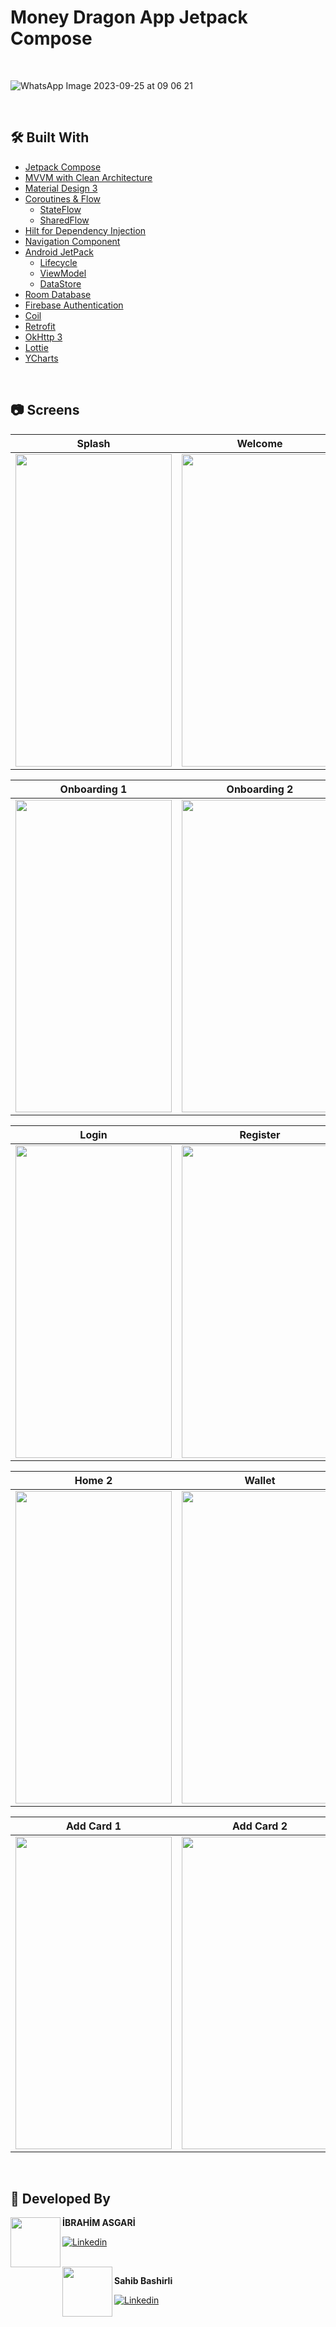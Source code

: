 # Money Dragon App Jetpack Compose

</br>

![WhatsApp Image 2023-09-25 at 09 06 21](https://github.com/Software-Village/moneyDragon/assets/79416442/f08e9b0f-54a2-4a01-898c-940734e4e77b)

</br>

## 🛠 Built With
- [Jetpack Compose](https://developer.android.com/jetpack/compose)
- [MVVM with Clean Architecture](https://www.toptal.com/android/android-apps-mvvm-with-clean-architecture) 
- [Material Design 3](https://m3.material.io/)
- [Coroutines & Flow](https://developer.android.com/kotlin/flow)
    - [StateFlow](https://developer.android.com/kotlin/flow/stateflow-and-sharedflow?hl=tr)
    - [SharedFlow](https://developer.android.com/kotlin/flow/stateflow-and-sharedflow?hl=tr)
- [Hilt for Dependency Injection](https://developer.android.com/training/dependency-injection/hilt-android)
- [Navigation Component](https://developer.android.com/guide/navigation/navigation-getting-started)
- [Android JetPack](https://developer.android.com/jetpack)
    - [Lifecycle](https://developer.android.com/topic/libraries/architecture/lifecycle)
    - [ViewModel](https://developer.android.com/topic/libraries/architecture/viewmodel)
    - [DataStore](https://developer.android.com/jetpack/androidx/releases/datastore)
- [Room Database](https://developer.android.com/training/data-storage/room)
- [Firebase Authentication](https://firebase.google.com/docs/auth)
- [Coil](https://coil-kt.github.io/coil/)
- [Retrofit](https://square.github.io/retrofit)
- [OkHttp 3](https://square.github.io/okhttp/)
- [Lottie](https://github.com/LottieFiles/lottie-android)
- [YCharts](https://github.com/yml-org/YCharts)

</br>

## 📷 Screens

| Splash | Welcome | Create User |
| ------ | ---- | ------ |
|<img src="https://github.com/Software-Village/moneyDragon/assets/79416442/0076cee6-8f5f-45d1-bf88-2c80e687fcbd" width="250" height="500"/>|<img src="https://github.com/Software-Village/moneyDragon/assets/79416442/438d1d54-b91f-4072-9e95-35dda8f3458e" width="250" height="500"/>|<img src="https://github.com/Software-Village/moneyDragon/assets/79416442/25e0a5bc-045c-4915-9e0c-6a599a8cdb2a" width="250" height="500"/>|

| Onboarding 1 | Onboarding 2 | Onboarding 2 |
| ------ | ---- | ------ |
|<img src="https://github.com/Software-Village/moneyDragon/assets/79416442/4f668a59-4c38-44fb-bd7e-58d6dca6c6dd" width="250" height="500"/>|<img src="https://github.com/Software-Village/moneyDragon/assets/79416442/b02482ca-8ccb-45ea-a708-4c0beb3c9fb6" width="250" height="500"/>|<img src="https://github.com/Software-Village/moneyDragon/assets/79416442/aff961c7-6ecf-46df-8036-d68a2b7e41d4" width="250" height="500"/>|

| Login | Register | Home 1 |
| ------ | ---- | ------ |
|<img src="https://github.com/Software-Village/moneyDragon/assets/79416442/3ffe887b-3e88-4154-90ad-743ad7738a13" width="250" height="500"/>|<img src="https://github.com/Software-Village/moneyDragon/assets/79416442/93d88288-ff3a-480a-84b5-9a711595bab8" width="250" height="500"/>|<img src="https://github.com/Software-Village/moneyDragon/assets/79416442/e434905f-f29d-4541-af9f-e661ed94a675" width="250" height="500"/>|

| Home 2 | Wallet | Chart |
| ------ | ---- | ------ |
|<img src="https://github.com/Software-Village/moneyDragon/assets/79416442/c61c5ad2-3468-4fa6-9bee-3a7fa793f246" width="250" height="500"/>|<img src="https://github.com/Software-Village/moneyDragon/assets/79416442/65c78dd7-c457-406d-8ab0-5f59af076ad9" width="250" height="500"/>|<img src="https://github.com/Software-Village/moneyDragon/assets/79416442/95513db0-640a-40e6-a89d-e1b60ca3f806" width="250" height="500"/>|

| Add Card 1 | Add Card 2 | Profile |
| ------ | ---- | ------ |
|<img src="https://github.com/Software-Village/moneyDragon/assets/79416442/1632ffed-c336-4ed2-9226-3718877cd7f2" width="250" height="500"/>|<img src="https://github.com/Software-Village/moneyDragon/assets/79416442/7d723ec6-d194-4c06-8135-35e5c6a6335d" width="250" height="500"/>|<img src="https://github.com/Software-Village/moneyDragon/assets/79416442/b2b421ef-c0b9-46c9-8472-ceec6f73133a" width="250" height="500"/>|

</br>

## 👨 Developed By 

 <img src="https://github.com/asgeri85/moviesAppAndroid/assets/79416442/c749813f-9476-401f-ad13-13df4d7b881d" width="80" align="left">

**İBRAHİM ASGARİ**

[![Linkedin](https://www.vectorlogo.zone/logos/linkedin/linkedin-icon.svg)](https://www.linkedin.com/in/ibrahim-asgari-/)

</br>

 <img src="https://github.com/Software-Village/moneyDragon/assets/79416442/420bfa56-b769-41fd-8aae-a09d5159b6c6" width="80" align="left">

**Sahib Bashirli**

[![Linkedin](https://www.vectorlogo.zone/logos/linkedin/linkedin-icon.svg)](https://www.linkedin.com/in/sahib-bashirli-179874254)
